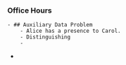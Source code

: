 ### Office Hours
	- ## Auxiliary Data Problem
		- Alice has a presence to Carol.
		- Distinguishing
		-
-